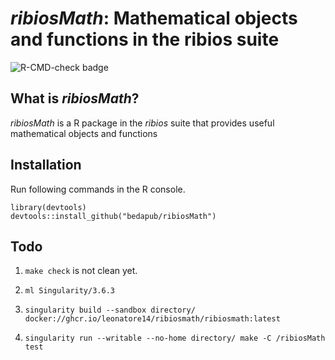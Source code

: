 *ribiosMath*: Mathematical objects and functions in the ribios suite
===

![R-CMD-check badge](https://github.com/bedapub/ribiosMath/workflows/R-CMD-check/badge.svg)

## What is *ribiosMath*?

*ribiosMath* is a R package in the *ribios* suite that provides useful mathematical objects and functions


## Installation

Run following commands in the R console.

```{R}
library(devtools)
devtools::install_github("bedapub/ribiosMath")
```

## Todo

1. `make check` is not clean yet.

1. `ml Singularity/3.6.3` 
2. `singularity build --sandbox directory/ docker://ghcr.io/leonatore14/ribiosmath/ribiosmath:latest` 
3. `singularity run --writable --no-home directory/ make -C /ribiosMath test` 
